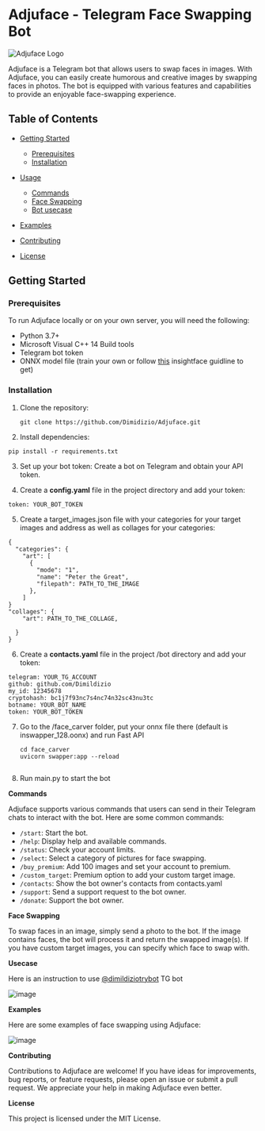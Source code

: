 # Adjuface - Telegram Face Swapping Bot

![Adjuface Logo](https://github.com/Dimildizio/Adjuface/assets/42382713/d28b12a8-ba56-4819-85e2-cdd5f562ae25)

Adjuface is a Telegram bot that allows users to swap faces in images. With Adjuface, you can easily create humorous and creative images by swapping faces in photos. The bot is equipped with various features and capabilities to provide an enjoyable face-swapping experience.

## Table of Contents

- [Getting Started](#getting-started)
  - [Prerequisites](#prerequisites)
  - [Installation](#installation)
    
- [Usage](#usage)
  - [Commands](#commands)
  - [Face Swapping](#face-swapping)
  - [Bot usecase](#Usecase)   

- [Examples](#examples)
- [Contributing](#contributing)
- [License](#license)

## Getting Started

### Prerequisites

To run Adjuface locally or on your own server, you will need the following:

- Python 3.7+
- Microsoft Visual C++ 14 Build tools 
- Telegram bot token
- ONNX model file (train your own or follow [this](https://github.com/deepinsight/insightface/tree/master/examples/in_swapper) insightface guidline to get)

### Installation

1. Clone the repository:

   ```shell
   git clone https://github.com/Dimidizio/Adjuface.git

2. Install dependencies:

  ```shell
  pip install -r requirements.txt
  ```

3. Set up your bot token:
  Create a bot on Telegram and obtain your API token.


4. Create a **config.yaml** file in the project directory and add your token:
  ```shell
  token: YOUR_BOT_TOKEN
  ```
5. Create a target_images.json file with your categories for your target images and address as well as collages for your categories:
```shell
{
  "categories": {
    "art": [
      {
        "mode": "1",
        "name": "Peter the Great",
        "filepath": PATH_TO_THE_IMAGE
      },
    ]
}
"collages": {
    "art": PATH_TO_THE_COLLAGE,

  }
}
```

6. Create a **contacts.yaml** file in the project /bot directory and add your token:
  ```shell
  telegram: YOUR_TG_ACCOUNT
  github: github.com/Dimildizio
  my_id: 12345678
  cryptohash: bc1j7f93nc7s4nc74n32sc43nu3tc
  botname: YOUR_BOT_NAME
token: YOUR_BOT_TOKEN
```

7. Go to the /face_carver folder, put your onnx file there (default is inswapper_128.oonx) and run Fast API
   ```shell
   cd face_carver
   uvicorn swapper:app --reload


8. Run main.py to start the bot

**Commands**

Adjuface supports various commands that users can send in their Telegram chats to interact with the bot. Here are some common commands:

- `/start`: Start the bot.
- `/help`: Display help and available commands.
- `/status`: Check your account limits.
- `/select`: Select a category of pictures for face swapping.
- `/buy_premium`: Add 100 images and set your account to premium.
- `/custom_target`: Premium option to add your custom target image.
- `/contacts`: Show the bot owner's contacts from contacts.yaml
- `/support`: Send a support request to the bot owner.
- `/donate`: Support the bot owner.

**Face Swapping**

To swap faces in an image, simply send a photo to the bot. If the image contains faces, the bot will process it and return the swapped image(s). If you have custom target images, you can specify which face to swap with.

**Usecase**

Here is an instruction to use [@dimildiziotrybot](https://t.me/dimildiziotrybot) TG bot

![image](https://github.com/Dimildizio/Adjuface/assets/42382713/dcfd91f0-537d-4216-bb96-cdf5c38508d5)


**Examples**

Here are some examples of face swapping using Adjuface:


![image](https://github.com/Dimildizio/Adjuface/assets/42382713/578dcd4f-f23b-4481-87ed-2d20222240ea)



**Contributing**

Contributions to Adjuface are welcome! If you have ideas for improvements, bug reports, or feature requests, please open an issue or submit a pull request. We appreciate your help in making Adjuface even better.

**License**

This project is licensed under the MIT License.
